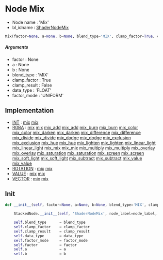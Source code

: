 # Node Mix

- Node name : 'Mix'
- bl_idname : [ShaderNodeMix](https://docs.blender.org/api/current/bpy.types.ShaderNodeMix.html)


``` python
Mix(factor=None, a=None, b=None, blend_type='MIX', clamp_factor=True, clamp_result=False, data_type='FLOAT', factor_mode='UNIFORM', node_label=None, node_color=None)
```
##### Arguments

- factor : None
- a : None
- b : None
- blend_type : 'MIX'
- clamp_factor : True
- clamp_result : False
- data_type : 'FLOAT'
- factor_mode : 'UNIFORM'

## Implementation

- [INT](/docs/GeoNodes/socket_INT.md) : [mix](/docs/GeoNodes/socket_INT.md#mix) [mix](/docs/GeoNodes/socket_INT.md#mix)
- [RGBA](/docs/GeoNodes/socket_RGBA.md) : [mix](/docs/GeoNodes/socket_RGBA.md#mix) [mix](/docs/GeoNodes/socket_RGBA.md#mix) [mix_add](/docs/GeoNodes/socket_RGBA.md#mix_add) [mix_add](/docs/GeoNodes/socket_RGBA.md#mix_add) [mix_burn](/docs/GeoNodes/socket_RGBA.md#mix_burn) [mix_burn](/docs/GeoNodes/socket_RGBA.md#mix_burn) [mix_color](/docs/GeoNodes/socket_RGBA.md#mix_color) [mix_color](/docs/GeoNodes/socket_RGBA.md#mix_color) [mix_darken](/docs/GeoNodes/socket_RGBA.md#mix_darken) [mix_darken](/docs/GeoNodes/socket_RGBA.md#mix_darken) [mix_difference](/docs/GeoNodes/socket_RGBA.md#mix_difference) [mix_difference](/docs/GeoNodes/socket_RGBA.md#mix_difference) [mix_divide](/docs/GeoNodes/socket_RGBA.md#mix_divide) [mix_divide](/docs/GeoNodes/socket_RGBA.md#mix_divide) [mix_dodge](/docs/GeoNodes/socket_RGBA.md#mix_dodge) [mix_dodge](/docs/GeoNodes/socket_RGBA.md#mix_dodge) [mix_exclusion](/docs/GeoNodes/socket_RGBA.md#mix_exclusion) [mix_exclusion](/docs/GeoNodes/socket_RGBA.md#mix_exclusion) [mix_hue](/docs/GeoNodes/socket_RGBA.md#mix_hue) [mix_hue](/docs/GeoNodes/socket_RGBA.md#mix_hue) [mix_lighten](/docs/GeoNodes/socket_RGBA.md#mix_lighten) [mix_lighten](/docs/GeoNodes/socket_RGBA.md#mix_lighten) [mix_linear_light](/docs/GeoNodes/socket_RGBA.md#mix_linear_light) [mix_linear_light](/docs/GeoNodes/socket_RGBA.md#mix_linear_light) [mix_mix](/docs/GeoNodes/socket_RGBA.md#mix_mix) [mix_mix](/docs/GeoNodes/socket_RGBA.md#mix_mix) [mix_multiply](/docs/GeoNodes/socket_RGBA.md#mix_multiply) [mix_multiply](/docs/GeoNodes/socket_RGBA.md#mix_multiply) [mix_overlay](/docs/GeoNodes/socket_RGBA.md#mix_overlay) [mix_overlay](/docs/GeoNodes/socket_RGBA.md#mix_overlay) [mix_saturation](/docs/GeoNodes/socket_RGBA.md#mix_saturation) [mix_saturation](/docs/GeoNodes/socket_RGBA.md#mix_saturation) [mix_screen](/docs/GeoNodes/socket_RGBA.md#mix_screen) [mix_screen](/docs/GeoNodes/socket_RGBA.md#mix_screen) [mix_soft_light](/docs/GeoNodes/socket_RGBA.md#mix_soft_light) [mix_soft_light](/docs/GeoNodes/socket_RGBA.md#mix_soft_light) [mix_subtract](/docs/GeoNodes/socket_RGBA.md#mix_subtract) [mix_subtract](/docs/GeoNodes/socket_RGBA.md#mix_subtract) [mix_value](/docs/GeoNodes/socket_RGBA.md#mix_value) [mix_value](/docs/GeoNodes/socket_RGBA.md#mix_value)
- [ROTATION](/docs/GeoNodes/socket_ROTATION.md) : [mix](/docs/GeoNodes/socket_ROTATION.md#mix) [mix](/docs/GeoNodes/socket_ROTATION.md#mix)
- [VALUE](/docs/GeoNodes/socket_VALUE.md) : [mix](/docs/GeoNodes/socket_VALUE.md#mix) [mix](/docs/GeoNodes/socket_VALUE.md#mix)
- [VECTOR](/docs/GeoNodes/socket_VECTOR.md) : [mix](/docs/GeoNodes/socket_VECTOR.md#mix) [mix](/docs/GeoNodes/socket_VECTOR.md#mix)

## Init

``` python
def __init__(self, factor=None, a=None, b=None, blend_type='MIX', clamp_factor=True, clamp_result=False, data_type='FLOAT', factor_mode='UNIFORM', node_label=None, node_color=None):

    StackedNode.__init__(self, 'ShaderNodeMix', node_label=node_label, node_color=node_color)

    self.blend_type      = blend_type
    self.clamp_factor    = clamp_factor
    self.clamp_result    = clamp_result
    self.data_type       = data_type
    self.factor_mode     = factor_mode
    self.factor          = factor
    self.a               = a
    self.b               = b
```
